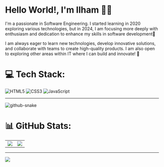 <h1>Hello World!, I'm Ilham 👋🏼</h1>
<p>I'm a passionate in Software Engineering. I started learning in 2020 exploring various technologies, but in 2024, I am focusing more deeply with enthusiasm and dedication to enhance my skills in software development🚀  
</p>
<p>I am always eager to learn new technologies, develop innovative solutions, and collaborate with teams to create high-quality products. I am also open to exploring other areas within IT where I can build and innovate! 🚀</p>

# 💻 Tech Stack:
![HTML5](https://img.shields.io/badge/html5-%23E34F26.svg?style=for-the-badge&logo=html5&logoColor=white) 
![CSS3](https://img.shields.io/badge/css3-%231572B6.svg?style=for-the-badge&logo=css3&logoColor=white)
![JavaScript](https://img.shields.io/badge/javascript-%23323330.svg?style=for-the-badge&logo=javascript&logoColor=%23F7DF1E)

---
<picture align="center">
  <source media="(prefers-color-scheme: dark)" srcset="https://raw.githubusercontent.com/tobiasmeyhoefer/tobiasmeyhoefer/output/github-snake-dark.svg" />
  <source media="(prefers-color-scheme: light)" srcset="https://raw.githubusercontent.com/tobiasmeyhoefer/tobiasmeyhoefer/output/github-snake.svg" />
  <img alt="github-snake" src="https://raw.githubusercontent.com/tobiasmeyhoefer/tobiasmeyhoefer/output/github-snake.svg" />
</picture>

# 📊 GitHub Stats:
<table> <tr> <td> <img src="https://nirzak-streak-stats.vercel.app/?user=ilhamhafizha&theme=dark&hide_border=true" /> </td>
  <td> <img src="https://github-readme-stats.vercel.app/api/top-langs/?username=ilhamhafizha&theme=dark&hide_border=true&include_all_commits=false&count_private=false&layout=compact" /> </td>
</tr> </table>

---
[![](https://visitcount.itsvg.in/api?id=ilhamhafizha&icon=0&color=0)](https://visitcount.itsvg.in)

<!-- Proudly created with GPRM ( https://gprm.itsvg.in ) -->
